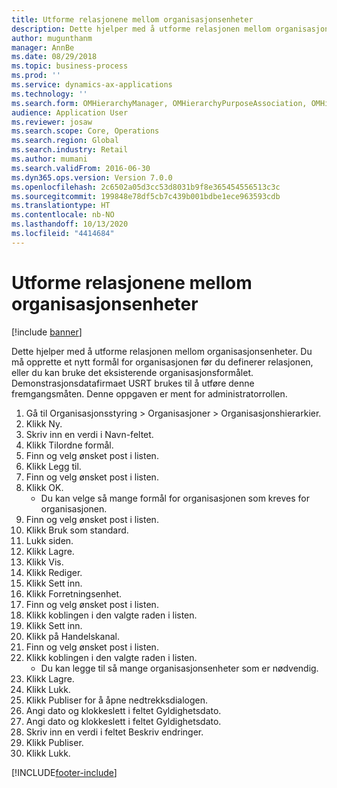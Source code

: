 ```yaml
---
title: Utforme relasjonene mellom organisasjonsenheter
description: Dette hjelper med å utforme relasjonen mellom organisasjonsenheter.
author: mugunthanm
manager: AnnBe
ms.date: 08/29/2018
ms.topic: business-process
ms.prod: ''
ms.service: dynamics-ax-applications
ms.technology: ''
ms.search.form: OMHierarchyManager, OMHierarchyPurposeAssociation, OMHierarchySelection, HierarchyDesigner, OMNodeSelection,  HierarchyPublishAndCloseForm
audience: Application User
ms.reviewer: josaw
ms.search.scope: Core, Operations
ms.search.region: Global
ms.search.industry: Retail
ms.author: mumani
ms.search.validFrom: 2016-06-30
ms.dyn365.ops.version: Version 7.0.0
ms.openlocfilehash: 2c6502a05d3cc53d8031b9f8e365454556513c3c
ms.sourcegitcommit: 199848e78df5cb7c439b001bdbe1ece963593cdb
ms.translationtype: HT
ms.contentlocale: nb-NO
ms.lasthandoff: 10/13/2020
ms.locfileid: "4414684"
---
```

# <a name="design-the-relationships-between-organizational-units"></a>Utforme relasjonene mellom organisasjonsenheter

[!include [banner](../includes/banner.md)]

Dette hjelper med å utforme relasjonen mellom organisasjonsenheter. Du må opprette et nytt formål for organisasjonen før du definerer relasjonen, eller du kan bruke det eksisterende organisasjonsformålet. Demonstrasjonsdatafirmaet USRT brukes til å utføre denne fremgangsmåten. Denne oppgaven er ment for administratorrollen.

1. Gå til Organisasjonsstyring > Organisasjoner > Organisasjonshierarkier.
2. Klikk Ny.
3. Skriv inn en verdi i Navn-feltet.
4. Klikk Tilordne formål.
5. Finn og velg ønsket post i listen.
6. Klikk Legg til.
7. Finn og velg ønsket post i listen.
8. Klikk OK.
    * Du kan velge så mange formål for organisasjonen som kreves for organisasjonen.  
9. Finn og velg ønsket post i listen.
10. Klikk Bruk som standard.
11. Lukk siden.
12. Klikk Lagre.
13. Klikk Vis.
14. Klikk Rediger.
15. Klikk Sett inn.
16. Klikk Forretningsenhet.
17. Finn og velg ønsket post i listen.
18. Klikk koblingen i den valgte raden i listen.
19. Klikk Sett inn.
20. Klikk på Handelskanal.
21. Finn og velg ønsket post i listen.
22. Klikk koblingen i den valgte raden i listen.
    * Du kan legge til så mange organisasjonsenheter som er nødvendig.  
23. Klikk Lagre.
24. Klikk Lukk.
25. Klikk Publiser for å åpne nedtrekksdialogen.
26. Angi dato og klokkeslett i feltet Gyldighetsdato.
27. Angi dato og klokkeslett i feltet Gyldighetsdato.
28. Skriv inn en verdi i feltet Beskriv endringer.
29. Klikk Publiser.
30. Klikk Lukk.



[!INCLUDE[footer-include](../../includes/footer-banner.md)]